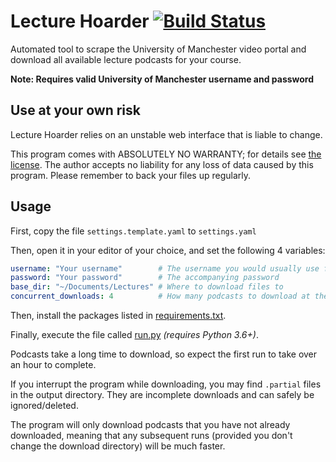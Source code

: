 # Lecture Hoarder [![Build Status](https://travis-ci.com/ed-cooper/lecture-hoarder.svg?branch=master)](https://travis-ci.com/ed-cooper/lecture-hoarder)

Automated tool to scrape the University of Manchester video portal and download all
available lecture podcasts for your course.

**Note: Requires valid University of Manchester username and password**

## Use at your own risk

Lecture Hoarder relies on an unstable web interface that is liable to change.

This program comes with ABSOLUTELY NO WARRANTY; for details see [the license](LICENSE).
The author accepts no liability for any loss of data caused by this program.
Please remember to back your files up regularly.

## Usage

First, copy the file `settings.template.yaml` to `settings.yaml`

Then, open it in your editor of your choice, and set the following 4 variables:
```yaml
username: "Your username"        # The username you would usually use for My Manchester
password: "Your password"        # The accompanying password
base_dir: "~/Documents/Lectures" # Where to download files to
concurrent_downloads: 4          # How many podcasts to download at the same time (Increases speed)
```

Then, install the packages listed in [requirements.txt](requirements.txt).

Finally, execute the file called [run.py](run.py) *(requires Python 3.6+)*.

Podcasts take a long time to download, so expect the first run to take over an hour
to complete.

If you interrupt the program while downloading, you may find ```.partial``` files in
the output directory. They are incomplete downloads and can safely be ignored/deleted.

The program will only download podcasts that you have not already downloaded, meaning
that any subsequent runs (provided you don't change the download directory) will be
much faster.